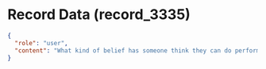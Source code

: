 # Record Data (record_3335)

```json
{
  "role": "user",
  "content": "What kind of belief has someone think they can do performance outcomes and hit ohters income for their personal comfort for slights? \n"
}
```
